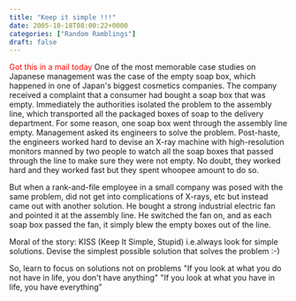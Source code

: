 ```yaml
---
title: "Keep it simple !!!"
date: 2005-10-18T08:00:22+0000
categories: ["Random Ramblings"]
draft: false
---
```


<font color="red">Got this in a mail today </font>
One of the most memorable case studies on Japanese
management was the case of the empty soap box, which
happened in one of Japan's biggest cosmetics
companies. The company received a complaint that a
consumer had bought a soap box that was empty.
Immediately the authorities isolated the problem to
the assembly line, which transported all the packaged
boxes of soap to the delivery department. For some
reason, one soap box went through the assembly line
empty. Management asked its engineers to solve the
problem. Post-haste, the engineers worked hard to
devise an X-ray machine with high-resolution monitors
manned by two people to watch all the soap boxes that
passed through the line to make sure they were not
empty. No doubt, they worked hard and they worked fast
but they spent whoopee amount to do so.

But when a rank-and-file employee in a small company
was posed with the same problem, did not get into
complications of X-rays, etc but instead came out with
another solution. He bought a strong industrial
electric fan and pointed it at the assembly line. He
switched the fan on, and as each soap box passed the
fan, it simply blew the empty boxes out of the line.

Moral of the story: KISS (Keep It Simple, Stupid)
i.e.always look for simple solutions. Devise the
simplest possible solution that solves the problem :-)

So, learn to focus on solutions not on problems "If
you look at what you do not have in life, you don't
have anything" "If you look at what you have in life,
you have everything"
